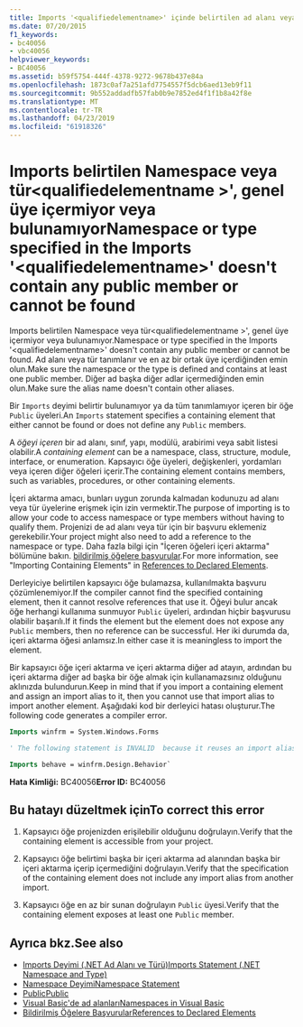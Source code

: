 ```yaml
---
title: Imports '<qualifiedelementname>' içinde belirtilen ad alanı veya tür ortak üye içermiyor veya bulunamıyor
ms.date: 07/20/2015
f1_keywords:
- bc40056
- vbc40056
helpviewer_keywords:
- BC40056
ms.assetid: b59f5754-444f-4378-9272-9678b437e84a
ms.openlocfilehash: 1873c0af7a251afd7754557f5dcb6aed13eb9f11
ms.sourcegitcommit: 9b552addadfb57fab0b9e7852ed4f1f1b8a42f8e
ms.translationtype: MT
ms.contentlocale: tr-TR
ms.lasthandoff: 04/23/2019
ms.locfileid: "61918326"
---
```

# <a name="namespace-or-type-specified-in-the-imports-qualifiedelementname-doesnt-contain-any-public-member-or-cannot-be-found"></a><span data-ttu-id="1bbe8-102">Imports belirtilen Namespace veya tür\<qualifiedelementname >', genel üye içermiyor veya bulunamıyor</span><span class="sxs-lookup"><span data-stu-id="1bbe8-102">Namespace or type specified in the Imports '\<qualifiedelementname>' doesn't contain any public member or cannot be found</span></span>

<span data-ttu-id="1bbe8-103">Imports belirtilen Namespace veya tür\<qualifiedelementname >', genel üye içermiyor veya bulunamıyor.</span><span class="sxs-lookup"><span data-stu-id="1bbe8-103">Namespace or type specified in the Imports '\<qualifiedelementname>' doesn't contain any public member or cannot be found.</span></span> <span data-ttu-id="1bbe8-104">Ad alanı veya tür tanımlanır ve en az bir ortak üye içerdiğinden emin olun.</span><span class="sxs-lookup"><span data-stu-id="1bbe8-104">Make sure the namespace or the type is defined and contains at least one public member.</span></span> <span data-ttu-id="1bbe8-105">Diğer ad başka diğer adlar içermediğinden emin olun.</span><span class="sxs-lookup"><span data-stu-id="1bbe8-105">Make sure the alias name doesn't contain other aliases.</span></span>

<span data-ttu-id="1bbe8-106">Bir `Imports` deyimi belirtir bulunamıyor ya da tüm tanımlamıyor içeren bir öğe `Public` üyeleri.</span><span class="sxs-lookup"><span data-stu-id="1bbe8-106">An `Imports` statement specifies a containing element that either cannot be found or does not define any `Public` members.</span></span>

<span data-ttu-id="1bbe8-107">A *öğeyi içeren* bir ad alanı, sınıf, yapı, modülü, arabirimi veya sabit listesi olabilir.</span><span class="sxs-lookup"><span data-stu-id="1bbe8-107">A *containing element* can be a namespace, class, structure, module, interface, or enumeration.</span></span> <span data-ttu-id="1bbe8-108">Kapsayıcı öğe üyeleri, değişkenleri, yordamları veya içeren diğer öğeleri içerir.</span><span class="sxs-lookup"><span data-stu-id="1bbe8-108">The containing element contains members, such as variables, procedures, or other containing elements.</span></span>

<span data-ttu-id="1bbe8-109">İçeri aktarma amacı, bunları uygun zorunda kalmadan kodunuzu ad alanı veya tür üyelerine erişmek için izin vermektir.</span><span class="sxs-lookup"><span data-stu-id="1bbe8-109">The purpose of importing is to allow your code to access namespace or type members without having to qualify them.</span></span> <span data-ttu-id="1bbe8-110">Projenizi de ad alanı veya tür için bir başvuru eklemeniz gerekebilir.</span><span class="sxs-lookup"><span data-stu-id="1bbe8-110">Your project might also need to add a reference to the namespace or type.</span></span> <span data-ttu-id="1bbe8-111">Daha fazla bilgi için "İçeren öğeleri içeri aktarma" bölümüne bakın. [bildirilmiş öğelere başvurular](../../../visual-basic/programming-guide/language-features/declared-elements/references-to-declared-elements.md).</span><span class="sxs-lookup"><span data-stu-id="1bbe8-111">For more information, see "Importing Containing Elements" in [References to Declared Elements](../../../visual-basic/programming-guide/language-features/declared-elements/references-to-declared-elements.md).</span></span>

<span data-ttu-id="1bbe8-112">Derleyiciye belirtilen kapsayıcı öğe bulamazsa, kullanılmakta başvuru çözümlenemiyor.</span><span class="sxs-lookup"><span data-stu-id="1bbe8-112">If the compiler cannot find the specified containing element, then it cannot resolve references that use it.</span></span> <span data-ttu-id="1bbe8-113">Öğeyi bulur ancak öğe herhangi kullanıma sunmuyor `Public` üyeleri, ardından hiçbir başvurusu olabilir başarılı.</span><span class="sxs-lookup"><span data-stu-id="1bbe8-113">If it finds the element but the element does not expose any `Public` members, then no reference can be successful.</span></span> <span data-ttu-id="1bbe8-114">Her iki durumda da, içeri aktarma öğesi anlamsız.</span><span class="sxs-lookup"><span data-stu-id="1bbe8-114">In either case it is meaningless to import the element.</span></span>

<span data-ttu-id="1bbe8-115">Bir kapsayıcı öğe içeri aktarma ve içeri aktarma diğer ad atayın, ardından bu içeri aktarma diğer ad başka bir öğe almak için kullanamazsınız olduğunu aklınızda bulundurun.</span><span class="sxs-lookup"><span data-stu-id="1bbe8-115">Keep in mind that if you import a containing element and assign an import alias to it, then you cannot use that import alias to import another element.</span></span> <span data-ttu-id="1bbe8-116">Aşağıdaki kod bir derleyici hatası oluşturur.</span><span class="sxs-lookup"><span data-stu-id="1bbe8-116">The following code generates a compiler error.</span></span>

```vb
Imports winfrm = System.Windows.Forms

' The following statement is INVALID  because it reuses an import alias.

Imports behave = winfrm.Design.Behavior`
```

<span data-ttu-id="1bbe8-117">**Hata Kimliği:** BC40056</span><span class="sxs-lookup"><span data-stu-id="1bbe8-117">**Error ID:** BC40056</span></span>

## <a name="to-correct-this-error"></a><span data-ttu-id="1bbe8-118">Bu hatayı düzeltmek için</span><span class="sxs-lookup"><span data-stu-id="1bbe8-118">To correct this error</span></span>

1. <span data-ttu-id="1bbe8-119">Kapsayıcı öğe projenizden erişilebilir olduğunu doğrulayın.</span><span class="sxs-lookup"><span data-stu-id="1bbe8-119">Verify that the containing element is accessible from your project.</span></span>

2. <span data-ttu-id="1bbe8-120">Kapsayıcı öğe belirtimi başka bir içeri aktarma ad alanından başka bir içeri aktarma içerip içermediğini doğrulayın.</span><span class="sxs-lookup"><span data-stu-id="1bbe8-120">Verify that the specification of the containing element does not include any import alias from another import.</span></span>

3. <span data-ttu-id="1bbe8-121">Kapsayıcı öğe en az bir sunan doğrulayın `Public` üyesi.</span><span class="sxs-lookup"><span data-stu-id="1bbe8-121">Verify that the containing element exposes at least one `Public` member.</span></span>

## <a name="see-also"></a><span data-ttu-id="1bbe8-122">Ayrıca bkz.</span><span class="sxs-lookup"><span data-stu-id="1bbe8-122">See also</span></span>

- [<span data-ttu-id="1bbe8-123">Imports Deyimi (.NET Ad Alanı ve Türü)</span><span class="sxs-lookup"><span data-stu-id="1bbe8-123">Imports Statement (.NET Namespace and Type)</span></span>](../../../visual-basic/language-reference/statements/imports-statement-net-namespace-and-type.md)
- [<span data-ttu-id="1bbe8-124">Namespace Deyimi</span><span class="sxs-lookup"><span data-stu-id="1bbe8-124">Namespace Statement</span></span>](../../../visual-basic/language-reference/statements/namespace-statement.md)
- [<span data-ttu-id="1bbe8-125">Public</span><span class="sxs-lookup"><span data-stu-id="1bbe8-125">Public</span></span>](../../../visual-basic/language-reference/modifiers/public.md)
- [<span data-ttu-id="1bbe8-126">Visual Basic'de ad alanları</span><span class="sxs-lookup"><span data-stu-id="1bbe8-126">Namespaces in Visual Basic</span></span>](../../../visual-basic/programming-guide/program-structure/namespaces.md)
- [<span data-ttu-id="1bbe8-127">Bildirilmiş Öğelere Başvurular</span><span class="sxs-lookup"><span data-stu-id="1bbe8-127">References to Declared Elements</span></span>](../../../visual-basic/programming-guide/language-features/declared-elements/references-to-declared-elements.md)
